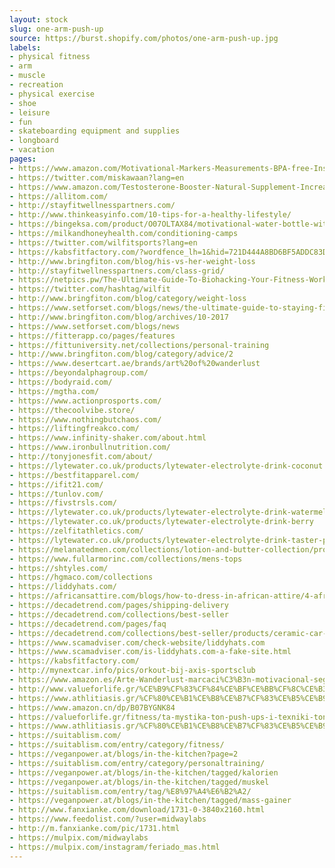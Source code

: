 ```yaml
---
layout: stock
slug: one-arm-push-up
source: https://burst.shopify.com/photos/one-arm-push-up.jpg
labels:
- physical fitness
- arm
- muscle
- recreation
- physical exercise
- shoe
- leisure
- fun
- skateboarding equipment and supplies
- longboard
- vacation
pages:
- https://www.amazon.com/Motivational-Markers-Measurements-BPA-free-Inspirational/dp/B07BYGNK84
- https://twitter.com/miskawaan?lang=en
- https://www.amazon.com/Testosterone-Booster-Natural-Supplement-Increased/dp/B00YWZ8A2O
- https://allitom.com/
- http://stayfitwellnesspartners.com/
- http://www.thinkeasyinfo.com/10-tips-for-a-healthy-lifestyle/
- https://bingeksa.com/product/O07OLTAX84/motivational-water-bottle-with-time-markers-water-tracker-water-bottle-with-time-measurements-to-help-you-track-your-health-fitness-goals-20-oz-clear-bpa-free-plastic-with-inspirational-quote
- https://milkandhoneyhealth.com/conditioning-camps
- https://twitter.com/wilfitsports?lang=en
- https://kabsfitfactory.com/?wordfence_lh=1&hid=721D444A8BD6BF5ADDC83DB5245AA7FC
- http://www.bringfiton.com/blog/his-vs-her-weight-loss
- http://stayfitwellnesspartners.com/class-grid/
- https://netpics.pw/The-Ultimate-Guide-To-Biohacking-Your-Fitness-Workout-t.html
- https://twitter.com/hashtag/wilfit
- http://www.bringfiton.com/blog/category/weight-loss
- https://www.setforset.com/blogs/news/the-ultimate-guide-to-staying-fit-while-traveling
- http://www.bringfiton.com/blog/archives/10-2017
- https://www.setforset.com/blogs/news
- https://fitterapp.co/pages/features
- https://fittuniversity.net/collections/personal-training
- http://www.bringfiton.com/blog/category/advice/2
- https://www.desertcart.ae/brands/art%20of%20wanderlust
- https://beyondalphagroup.com/
- https://bodyraid.com/
- https://mgtha.com/
- https://www.actionprosports.com/
- https://thecoolvibe.store/
- https://www.nothingbutchaos.com/
- https://liftingfreakco.com/
- https://www.infinity-shaker.com/about.html
- https://www.ironbullnutrition.com/
- http://tonyjonesfit.com/about/
- https://lytewater.co.uk/products/lytewater-electrolyte-drink-coconut
- https://bestfitapparel.com/
- https://ifit21.com/
- https://tunlov.com/
- https://fivstrsls.com/
- https://lytewater.co.uk/products/lytewater-electrolyte-drink-watermelon
- https://lytewater.co.uk/products/lytewater-electrolyte-drink-berry
- https://zelfitathletics.com/
- https://lytewater.co.uk/products/lytewater-electrolyte-drink-taster-pack
- https://melanatedmen.com/collections/lotion-and-butter-collection/products/sweet-orange-lavender-cocoa-butter-soap-natural-handmade-soap-cold-process-vegan
- https://www.fullarmorinc.com/collections/mens-tops
- https://shtyles.com/
- https://hgmaco.com/collections
- https://liddyhats.com/
- https://africansattire.com/blogs/how-to-dress-in-african-attire/4-african-attire-for-men-style-secretsthat-drive-women-crazy-on-first-date
- https://decadetrend.com/pages/shipping-delivery
- https://decadetrend.com/collections/best-seller
- https://decadetrend.com/pages/faq
- https://decadetrend.com/collections/best-seller/products/ceramic-car-coating%E2%84%A2
- https://www.scamadviser.com/check-website/liddyhats.com
- https://www.scamadviser.com/is-liddyhats.com-a-fake-site.html
- https://kabsfitfactory.com/
- http://mynextcar.info/pics/orkout-bij-axis-sportsclub
- https://www.amazon.es/Arte-Wanderlust-marcaci%C3%B3n-motivacional-seguimiento/dp/B07BYGNK84
- http://www.valueforlife.gr/%CE%B9%CF%83%CF%84%CE%BF%CE%BB%CF%8C%CE%B3%CE%B9%CE%BF/page/91/
- https://www.athlitiasis.gr/%CF%80%CE%B1%CE%B8%CE%B7%CF%83%CE%B5%CE%B9%CF%82/
- https://www.amazon.cn/dp/B07BYGNK84
- https://valueforlife.gr/fitness/ta-mystika-ton-push-ups-i-texniki-ton-kampseon-gia-na-petyxete-ti-megisti-apodosi-vinteo/
- https://www.athlitiasis.gr/%CF%80%CE%B1%CE%B8%CE%B7%CF%83%CE%B5%CE%B9%CF%82/%CF%87%CE%B5%CF%81%CE%B9/
- https://suitablism.com/
- https://suitablism.com/entry/category/fitness/
- https://veganpower.at/blogs/in-the-kitchen?page=2
- https://suitablism.com/entry/category/personaltraining/
- https://veganpower.at/blogs/in-the-kitchen/tagged/kalorien
- https://veganpower.at/blogs/in-the-kitchen/tagged/muskel
- https://suitablism.com/entry/tag/%E8%97%A4%E6%B2%A2/
- https://veganpower.at/blogs/in-the-kitchen/tagged/mass-gainer
- http://www.fanxianke.com/download/1731-0-3840x2160.html
- https://www.feedolist.com/?user=midwaylabs
- http://m.fanxianke.com/pic/1731.html
- https://mulpix.com/midwaylabs
- https://mulpix.com/instagram/feriado_mas.html
---
```

